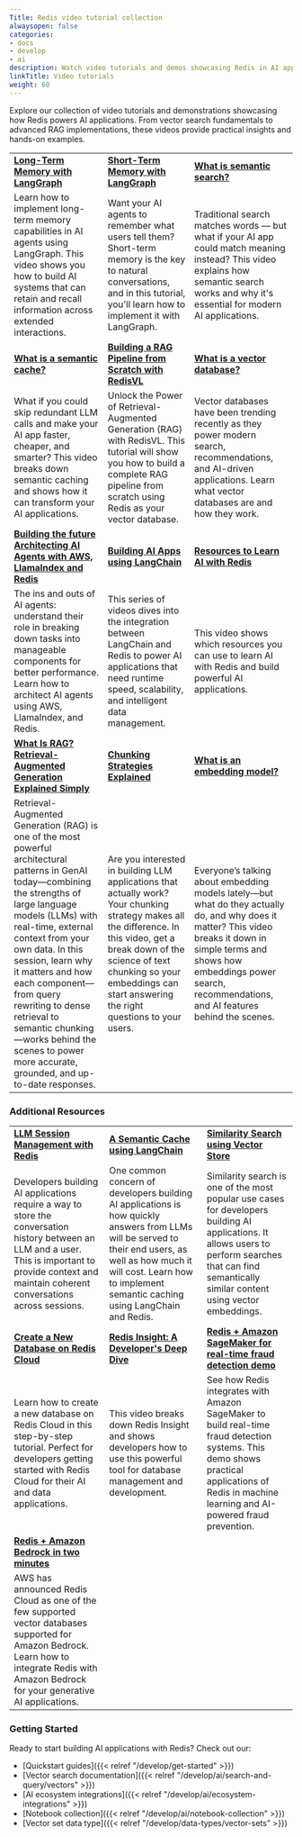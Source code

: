 ```yaml
---
Title: Redis video tutorial collection
alwaysopen: false
categories:
- docs
- develop
- ai
description: Watch video tutorials and demos showcasing Redis in AI applications, from vector search to RAG implementations.
linkTitle: Video tutorials
weight: 60
---
```


Explore our collection of video tutorials and demonstrations showcasing how Redis powers AI applications. From vector search fundamentals to advanced RAG implementations, these videos provide practical insights and hands-on examples.

| | | |
|---|---|---|
| [**Long-Term Memory with LangGraph**](https://www.youtube.com/watch?v=fsENEq4F55Q) | [**Short-Term Memory with LangGraph**](https://www.youtube.com/watch?v=k3FUWWEwgfc) | [**What is semantic search?**](https://www.youtube.com/watch?v=o3XN4dImESE) |
| Learn how to implement long-term memory capabilities in AI agents using LangGraph. This video shows you how to build AI systems that can retain and recall information across extended interactions. | Want your AI agents to remember what users tell them? Short-term memory is the key to natural conversations, and in this tutorial, you'll learn how to implement it with LangGraph. | Traditional search matches words — but what if your AI app could match meaning instead? This video explains how semantic search works and why it's essential for modern AI applications. |
| [**What is a semantic cache?**](https://www.youtube.com/watch?v=AtVTT_s8AGc) | [**Building a RAG Pipeline from Scratch with RedisVL**](https://www.youtube.com/watch?v=cCTKmmGO4CY) | [**What is a vector database?**](https://www.youtube.com/watch?v=Yhv19le0sBw) |
| What if you could skip redundant LLM calls and make your AI app faster, cheaper, and smarter? This video breaks down semantic caching and shows how it can transform your AI applications. | Unlock the Power of Retrieval-Augmented Generation (RAG) with RedisVL. This tutorial will show you how to build a complete RAG pipeline from scratch using Redis as your vector database. | Vector databases have been trending recently as they power modern search, recommendations, and AI-driven applications. Learn what vector databases are and how they work. |
| [**Building the future Architecting AI Agents with AWS, LlamaIndex and Redis**](https://www.youtube.com/watch?v=SFWroqAbBM4) | [**Building AI Apps using LangChain**](https://www.youtube.com/watch?v=YhxksXfgsp0) | [**Resources to Learn AI with Redis**](https://www.youtube.com/watch?v=M_WU_fN_lrs) |
| The ins and outs of AI agents: understand their role in breaking down tasks into manageable components for better performance. Learn how to architect AI agents using AWS, LlamaIndex, and Redis. | This series of videos dives into the integration between LangChain and Redis to power AI applications that need runtime speed, scalability, and intelligent data management. | This video shows which resources you can use to learn AI with Redis and build powerful AI applications. |
| [**What Is RAG? Retrieval-Augmented Generation Explained Simply**](https://www.youtube.com/watch?v=xPMQ2cVbUTI) | [**Chunking Strategies Explained**](https://www.youtube.com/watch?v=ZTOtxiWb2bE) | [**What is an embedding model?**](https://www.youtube.com/watch?v=0U1S0WSsPuE) |
| Retrieval-Augmented Generation (RAG) is one of the most powerful architectural patterns in GenAI today—combining the strengths of large language models (LLMs) with real-time, external context from your own data. In this session, learn why it matters and how each component—from query rewriting to dense retrieval to semantic chunking—works behind the scenes to power more accurate, grounded, and up-to-date responses. | Are you interested in building LLM applications that actually work? Your chunking strategy makes all the difference. In this video, get a  break down of the science of text chunking so your embeddings can start answering the right questions to your users. | Everyone’s talking about embedding models lately—but what do they actually do, and why does it matter? This video breaks it down in simple terms and shows how embeddings power search, recommendations, and AI features behind the scenes. |

### Additional Resources

| | | |
|---|---|---|
| [**LLM Session Management with Redis**](https://www.youtube.com/watch?v=2jHtSLVUu0w) | [**A Semantic Cache using LangChain**](https://www.youtube.com/watch?v=LRswXEc5chE) | [**Similarity Search using Vector Store**](https://www.youtube.com/watch?v=BtFJdSiFh00) |
| Developers building AI applications require a way to store the conversation history between an LLM and a user. This is important to provide context and maintain coherent conversations across sessions. | One common concern of developers building AI applications is how quickly answers from LLMs will be served to their end users, as well as how much it will cost. Learn how to implement semantic caching using LangChain and Redis. | Similarity search is one of the most popular use cases for developers building AI applications. It allows users to perform searches that can find semantically similar content using vector embeddings. |
| [**Create a New Database on Redis Cloud**](https://www.youtube.com/watch?v=jF89DiC5RqM) | [**Redis Insight: A Developer's Deep Dive**](https://www.youtube.com/watch?v=dINUz_XOZ0M) | [**Redis + Amazon SageMaker for real-time fraud detection demo**](https://www.youtube.com/watch?v=kQKfXi7NfWs) |
| Learn how to create a new database on Redis Cloud in this step-by-step tutorial. Perfect for developers getting started with Redis Cloud for their AI and data applications. | This video breaks down Redis Insight and shows developers how to use this powerful tool for database management and development. | See how Redis integrates with Amazon SageMaker to build real-time fraud detection systems. This demo shows practical applications of Redis in machine learning and AI-powered fraud prevention. |
| [**Redis + Amazon Bedrock in two minutes**](https://www.youtube.com/watch?v=1e2tM5kIJ5Y) | | |
| AWS has announced Redis Cloud as one of the few supported vector databases supported for Amazon Bedrock. Learn how to integrate Redis with Amazon Bedrock for your generative AI applications. | | |

### Getting Started

Ready to start building AI applications with Redis? Check out our:

- [Quickstart guides]({{< relref "/develop/get-started" >}})
- [Vector search documentation]({{< relref "/develop/ai/search-and-query/vectors" >}})
- [AI ecosystem integrations]({{< relref "/develop/ai/ecosystem-integrations" >}})
- [Notebook collection]({{< relref "/develop/ai/notebook-collection" >}})
- [Vector set data type]({{< relref "/develop/data-types/vector-sets" >}})
